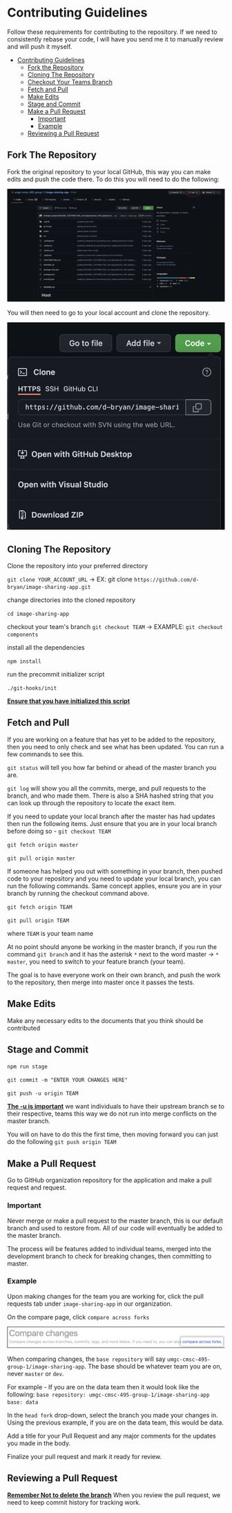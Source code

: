 # Contributing Guidelines

Follow these requirements for contributing to the repository. If we need to consistently rebase your code, I will have you send me it to manually review and will push it myself.

- [Contributing Guidelines](#contributing-guidelines)
  - [Fork the Repository](#fork-the-repository)
  - [Cloning The Repository](#cloning-the-repository)
  - [Checkout Your Teams Branch](#checkout-your-teams-branch)
  - [Fetch and Pull](#fetch-and-pull)
  - [Make Edits](#make-edits)
  - [Stage and Commit](#stage-and-commit)
  - [Make a Pull Request](#make-a-pull-request)
    - [Important](#important)
    - [Example](#example)
  - [Reviewing a Pull Request](#reviewing-a-pull-request)

## Fork The Repository

Fork the original repository to your local GitHub, this way you can make edits and push the code there. To do this
you will need to do the following:

![fork the repository](./.github/images/fork-repo.png)

You will then need to go to your local account and clone the repository.

![clone the repository](./.github/images/clone-repo.png)

## Cloning The Repository

Clone the repository into your preferred directory

`git clone YOUR_ACCOUNT_URL` -> EX: git clone `https://github.com/d-bryan/image-sharing-app.git`

change directories into the cloned repository

`cd image-sharing-app`

checkout your team's branch
`git checkout TEAM` -> EXAMPLE: `git checkout components`

install all the dependencies

`npm install`

run the precommit initializer script

`./git-hooks/init`

<b><u>Ensure that you have initialized this script</u></b>

## Fetch and Pull

If you are working on a feature that has yet to be added to the repository, then you need to only check and see what has been updated. You can run a few commands to see this.

`git status` will tell you how far behind or ahead of the master branch you are.

`git log` will show you all the commits, merge, and pull requests to the branch, and who made them. There is also a SHA hashed string that you can look up through the repository to locate the exact item.

If you need to update your local branch after the master has had updates then run the following items. Just ensure that you are in your local branch before doing so - `git checkout TEAM`

`git fetch origin master`

`git pull origin master`

If someone has helped you out with something in your branch, then pushed code to your repository and you need to update your local branch, you can run the following commands. Same concept applies, ensure you are in your branch by running the checkout command above.

`git fetch origin TEAM`

`git pull origin TEAM`

where `TEAM` is your team name

At no point should anyone be working in the master branch, if you run the command `git branch` and it has the asterisk `*` next to the word master -> `* master`, you need to switch to your feature branch (your team).

The goal is to have everyone work on their own branch, and push the work to the repository, then merge into master once it passes the tests.

## Make Edits

Make any necessary edits to the documents that you think should be contributed

## Stage and Commit

`npm run stage`

`git commit -m "ENTER YOUR CHANGES HERE"`

`git push -u origin TEAM`

<b><u>The -u is important</u></b> we want individuals to have their upstream branch se to their respective,
teams this way we do not run into merge conflicts on the master branch.

You will on have to do this the first time, then moving forward you can just do the following `git push origin TEAM`

## Make a Pull Request

Go to GitHub organization repository for the application and make a pull request and request.

### Important

Never merge or make a pull request to the master branch, this is our default branch and used to restore from. All of our code will eventually be added to the master branch.

The process will be features added to individual teams, merged into the development branch to check for breaking changes, then committing to master.

### Example

Upon making changes for the team you are working for, click the pull requests tab under `image-sharing-app` in our organization.

On the compare page, click `compare across forks`

![compare across forks](./.github/images/compare-across-forks.png)

When comparing changes, the `base repository` will say `umgc-cmsc-495-group-1/image-sharing-app`. The base should be 
whatever team you are on, never `master` or `dev`.

For example - If you are on the data team then it would look like the following:
`base repository: umgc-cmsc-495-group-1/image-sharing-app` `base: data`

In the `head fork` drop-down, select the branch you made your changes in. Using the previous example,
if you are on the data team, this would be data.

Add a title for your Pull Request and any major comments for the updates you made in the body.

Finalize your pull request and mark it ready for review.

## Reviewing a Pull Request

<b><u>Remember Not to delete the branch</u></b> When you review the pull request, we need to keep commit history for tracking work.
